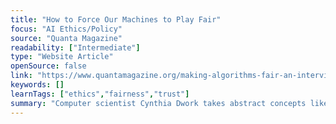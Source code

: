 ```yaml
---
title: "How to Force Our Machines to Play Fair"
focus: "AI Ethics/Policy"
source: "Quanta Magazine"
readability: ["Intermediate"]
type: "Website Article"
openSource: false
link: "https://www.quantamagazine.org/making-algorithms-fair-an-interview-with-cynthia-dwork-20161123/"
keywords: []
learnTags: ["ethics","fairness","trust"]
summary: "Computer scientist Cynthia Dwork takes abstract concepts like privacy and fairness and adapts them into machine code for the algorithmic age in this Q&A. "
---
```


